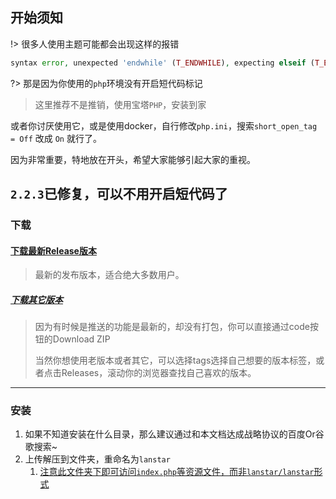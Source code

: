## 开始须知

!> 很多人使用主题可能都会出现这样的报错

```php
syntax error, unexpected 'endwhile' (T_ENDWHILE), expecting elseif (T_ELSEIF) or else (T_ELSE) or endif (T_ENDIF) 
```

?> 那是因为你使用的`php`环境没有开启短代码标记

> 这里推荐不是推销，使用宝塔`PHP`，安装到家

或者你讨厌使用它，或是使用docker，自行修改`php.ini`，搜索`short_open_tag = Off` 改成 `On` 就行了。

因为非常重要，特地放在开头，希望大家能够引起大家的重视。

`2.2.3`已修复，可以不用开启短代码了
---

### 下载

#### [下载最新Release版本](https://github.com/dyedd/lanstar/releases/latest)

> 最新的发布版本，适合绝大多数用户。

##### [下载其它版本](https://github.com/dyedd/lanstar)

> 因为有时候是推送的功能是最新的，却没有打包，你可以直接通过code按钮的Download ZIP
>
> 当然你想使用老版本或者其它，可以选择tags选择自己想要的版本标签，或者点击Releases，滚动你的浏览器查找自己喜欢的版本。

---

### 安装

1. 如果不知道安装在什么目录，那么建议通过和本文档达成战略协议的百度Or谷歌搜索~
2. 上传解压到文件夹，重命名为`lanstar`
   1. <u>注意此文件夹下即可访问`index.php`等资源文件，而非`lanstar/lanstar`形式</u>

